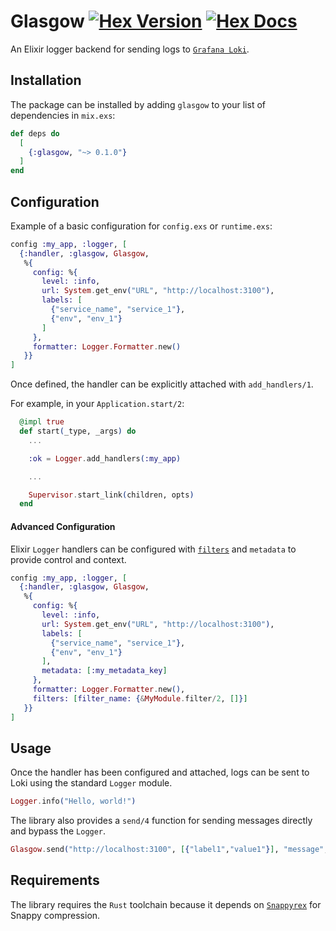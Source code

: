 # Glasgow [![Hex Version](https://img.shields.io/hexpm/v/glasgow.svg)](https://hex.pm/packages/glasgow) [![Hex Docs](https://img.shields.io/badge/docs-hexpm-blue.svg)](https://hexdocs.pm/glasgow/)

An Elixir logger backend for sending logs to [`Grafana Loki`](https://github.com/grafana/loki).

## Installation

The package can be installed by adding `glasgow` to your list of dependencies in `mix.exs`:

```elixir
def deps do
  [
    {:glasgow, "~> 0.1.0"}
  ]
end
```
 
## Configuration

Example of a basic configuration for `config.exs` or `runtime.exs`:

```elixir
config :my_app, :logger, [
  {:handler, :glasgow, Glasgow,
   %{
     config: %{
       level: :info,
       url: System.get_env("URL", "http://localhost:3100"),
       labels: [
         {"service_name", "service_1"},
         {"env", "env_1"}
       ]
     },
     formatter: Logger.Formatter.new()
   }}
]
```

Once defined, the handler can be explicitly attached with `add_handlers/1`.

For example, in your `Application.start/2`:
```elixir
  @impl true
  def start(_type, _args) do
    ...

    :ok = Logger.add_handlers(:my_app)

    ...

    Supervisor.start_link(children, opts)
  end
```

#### Advanced Configuration
Elixir `Logger` handlers can be configured with [`filters`](https://hexdocs.pm/logger/Logger.html#module-filtering) and `metadata` to provide control and context.

```elixir
config :my_app, :logger, [
  {:handler, :glasgow, Glasgow,
   %{
     config: %{
       level: :info,
       url: System.get_env("URL", "http://localhost:3100"),
       labels: [
         {"service_name", "service_1"},
         {"env", "env_1"}
       ],
       metadata: [:my_metadata_key]
     },
     formatter: Logger.Formatter.new(),
     filters: [filter_name: {&MyModule.filter/2, []}]
   }}
]
```

## Usage

Once the handler has been configured and attached, logs can be sent to Loki using the standard `Logger` module.

```elixir
Logger.info("Hello, world!")
```

The library also provides a `send/4` function for sending messages directly and bypass the `Logger`.

```elixir
Glasgow.send("http://localhost:3100", [{"label1","value1"}], "message", DateTime.utc_now())
```


## Requirements
The library requires the `Rust` toolchain because it depends on [`Snappyrex`](https://github.com/c2bw/snappyrex) for Snappy compression.

